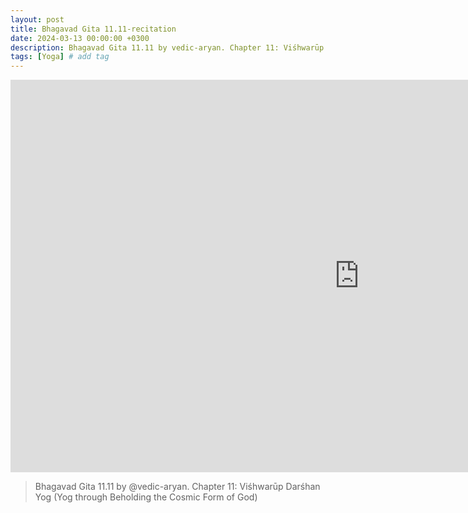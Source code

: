 ```yaml
---
layout: post
title: Bhagavad Gita 11.11-recitation
date: 2024-03-13 00:00:00 +0300
description: Bhagavad Gita 11.11 by vedic-aryan. Chapter 11: Viśhwarūp Darśhan Yog (Yog through Beholding the Cosmic Form of God)
tags: [Yoga] # add tag
---
```


<iframe width="1116" height="628" src="https://www.youtube.com/embed/6pJVI17BMiw" title="Bhagavad Gita 11.11 by Aryan Rawat" frameborder="0" allow="accelerometer; autoplay; clipboard-write; encrypted-media; gyroscope; picture-in-picture; web-share" allowfullscreen></iframe>

> Bhagavad Gita 11.11 by @vedic-aryan. Chapter 11: Viśhwarūp Darśhan Yog (Yog through Beholding the Cosmic Form of God)

